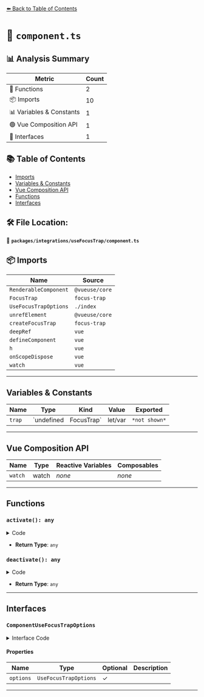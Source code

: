 [⬅️ Back to Table of Contents](../../../index.md)

# 📄 `component.ts`

## 📊 Analysis Summary

| Metric | Count |
|--------|-------|
| 🔧 Functions | 2 |
| 📦 Imports | 10 |
| 📊 Variables & Constants | 1 |
| 🟢 Vue Composition API | 1 |
| 📐 Interfaces | 1 |

## 📚 Table of Contents

- [Imports](#imports)
- [Variables & Constants](#variables-constants)
- [Vue Composition API](#vue-composition-api)
- [Functions](#functions)
- [Interfaces](#interfaces)

## 🛠️ File Location:
📂 **`packages/integrations/useFocusTrap/component.ts`**

## 📦 Imports

| Name | Source |
|------|--------|
| `RenderableComponent` | `@vueuse/core` |
| `FocusTrap` | `focus-trap` |
| `UseFocusTrapOptions` | `./index` |
| `unrefElement` | `@vueuse/core` |
| `createFocusTrap` | `focus-trap` |
| `deepRef` | `vue` |
| `defineComponent` | `vue` |
| `h` | `vue` |
| `onScopeDispose` | `vue` |
| `watch` | `vue` |


---

## Variables & Constants

| Name | Type | Kind | Value | Exported |
|------|------|------|-------|----------|
| `trap` | `undefined | FocusTrap` | let/var | `*not shown*` | ✗ |


---

## Vue Composition API

| Name | Type | Reactive Variables | Composables |
|------|------|-------------------|-------------|
| `watch` | watch | *none* | *none* |


---

## Functions

### `activate(): any`

<details><summary>Code</summary>

```ts
() => trap && trap.activate()
```
</details>

- **Return Type**: `any`
### `deactivate(): any`

<details><summary>Code</summary>

```ts
() => trap && trap.deactivate()
```
</details>

- **Return Type**: `any`

---

## Interfaces

### `ComponentUseFocusTrapOptions`

<details><summary>Interface Code</summary>

```ts
export interface ComponentUseFocusTrapOptions extends RenderableComponent {
  options?: UseFocusTrapOptions
}
```
</details>

#### Properties

| Name | Type | Optional | Description |
|------|------|----------|-------------|
| `options` | `UseFocusTrapOptions` | ✓ |  |


---